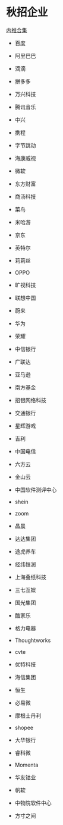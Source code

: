 # 秋招企业

[内推合集](https://docs.qq.com/sheet/DTlN1S1FKZWFXdmVx)

- 百度
- 阿里巴巴
- 滴滴
- 拼多多
- 万兴科技
- 腾讯音乐
- 中兴
- 携程
- 字节跳动
- 海康威视
- 微软
- 东方财富
- 商汤科技
- 菜鸟
- 米哈游
- 京东
- 英特尔
- 莉莉丝
- OPPO
- 旷视科技
- 联想中国
- 蔚来
- 华为
- 荣耀
- 中信银行
- 广联达
- 亚马逊
- 南方基金
- 招银网络科技
- 交通银行
- 星辉游戏
- 吉利

- 中国电信
- 六方云
- 金山云
- 中国软件测评中心
- shein
- zoom
- 晶晨
- 达达集团
- 途虎养车
- 经纬恒润
- 上海叠纸科技
- 三七互娱
- 国光集团
- 酷家乐
- 格力电器
- Thoughtworks
- cvte
- 优特科技
- 海信集团
- 恒生
- 必易微
- 摩根士丹利
- shopee
- 大华银行
- 睿科微
- Momenta
- 华友钴业
- 帆软
- 中物院软件中心
- 方寸之间
